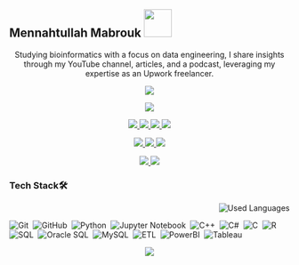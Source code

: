 ## Mennahtullah Mabrouk <img src="https://media.tenor.com/NR-Kr20l4d4AAAAi/anime-hi.gif" width="50">

<p align="center">
Studying bioinformatics with a focus on data engineering, I share insights through my YouTube channel, articles, and a podcast, leveraging my expertise as an Upwork freelancer.
</p>

<p align="center">
  <a href="https://github.com/DenverCoder1/readme-typing-svg"><img src="https://readme-typing-svg.herokuapp.com/?lines=Never%20Give-Up;Bioinformatics%20;&font=Fira%20Code&center=true&width=440&height=45&color=A020F0&vCenter=true&size=22"></a>
</p> 
<p align="center">
  <a href="https://github.com/DenverCoder1/readme-typing-svg"><img src="https://readme-typing-svg.herokuapp.com/?lines=Study%20Hard;Scientist%20;&font=Fira%20Code&center=true&width=440&height=45&color=bd7dbd&vCenter=true&size=22"></a>
</p> 


<p align="center"> 
    <a href="https://www.linkedin.com/in/mennahtullah-mabrouk">
        <img src="https://img.shields.io/badge/-LinkedIn-2867B2?style=for-the-badge&logo=linkedin&logoColor=white">
    </a>
    <a href="https://open.spotify.com/show/2v8r3V1BWelOrbXFbBIKoF?si=f33deb246e5a4091">
        <img src="https://img.shields.io/badge/-Spotify-22D05D?style=for-the-badge&logo=Spotify&logoColor=white">
    </a>
    <a href="https://medium.com/@mennahtullahmabrouk">
        <img src="https://img.shields.io/badge/-Medium-000000?style=for-the-badge&logo=Medium&logoColor=white">
    </a>
    <a href="https://dev.to/mennahtullahmabrouk">
        <img src="https://img.shields.io/badge/-DEV-000000?style=for-the-badge&logo=DEV&logoColor=white">
    </a>
</p> 
<p align="center">
    <a href="https://www.kaggle.com/mennahtullasameh">
        <img src="https://img.shields.io/badge/-Kaggle-20BEFF?style=for-the-badge&logo=Kaggle&logoColor=white">
    </a>
    <a href="https://www.upwork.com/freelancers/~01237dec759096da5d">
        <img src="https://img.shields.io/badge/-Upwork-13A800?style=for-the-badge&logo=Upwork&logoColor=white">
    </a>
    <a href="https://www.youtube.com/@Mennahtullah_Mabrouk">
        <img src="https://img.shields.io/badge/-YouTube-FF0100?style=for-the-badge&logo=YouTube&logoColor=white">
    </a>
</p>
<p align="center">
    <a href="https://t.me/MennahtullahMabrouk">
        <img src="https://img.shields.io/badge/-Channel-24A0DC?style=for-the-badge&logo=Telegram&logoColor=white">
    </a>
    <a href="https://komarev.com/ghpvc/?username=mennahmabrouk&style=for-the-badge&color=5A518D">
        <img src="https://komarev.com/ghpvc/?username=mennahmabrouk&style=for-the-badge&color=5A518D">
    </a>
</p>



### Tech Stack🛠
<img align="right" src="https://github-readme-stats.vercel.app/api/top-langs?username=mennahmabrouk&show_icons=true&locale=en&layout=compact&theme=radical" alt="Used Languages" />

<br>

![Git](https://img.shields.io/badge/-Git-05122A?style=flat&logo=git)&nbsp;
![GitHub](https://img.shields.io/badge/-GitHub-05122A?style=flat&logo=github)&nbsp;
![Python](https://img.shields.io/badge/-Python%20-05122A?style=flat&logo=python)&nbsp;
![Jupyter Notebook](https://img.shields.io/badge/jupyter-05122A?style=for-the-badge&logo=jupyter&logoColor=Orange)&nbsp;
![C++](https://img.shields.io/badge/c++-05122A?style=for-the-badge&logo=c%2B%2B&logoColor=cyan)&nbsp;
![C#](https://img.shields.io/badge/c%23-05122A?style=for-the-badge&logo=c-sharp&logoColor=green)&nbsp;
![C](https://img.shields.io/badge/C-05122A?style=for-the-badge&logo=c&logoColor=white)&nbsp;
![R](https://img.shields.io/badge/R-05122A?style=for-the-badge&logo=R&logoColor=blue)&nbsp;
![SQL](https://img.shields.io/badge/SQL-05122A?style=for-the-badge&logo=sql&logoColor=yellow)&nbsp;
![Oracle SQL](https://img.shields.io/badge/Oracle%20SQL-05122A?style=for-the-badge&logo=oracle&logoColor=red)&nbsp;
![MySQL](https://img.shields.io/badge/MySQL-05122A?style=for-the-badge&logo=mysql&logoColor=blue)&nbsp;
![ETL](https://img.shields.io/badge/ETL-05122A?style=for-the-badge&logo=ETL&logoColor=orange)&nbsp;
![PowerBI](https://img.shields.io/badge/PowerBI-05122A?style=for-the-badge&logo=PowerBI&logoColor=yellow)&nbsp;
![Tableau](https://img.shields.io/badge/Tableau-05122A?style=for-the-badge&logo=Tableau&logoColor=blue)&nbsp;



<p align="center">
  <img src="https://github-readme-stats.vercel.app/api?username=MennahMabrouk&show_icons=true&theme=radical&line_height=27">
</p>



